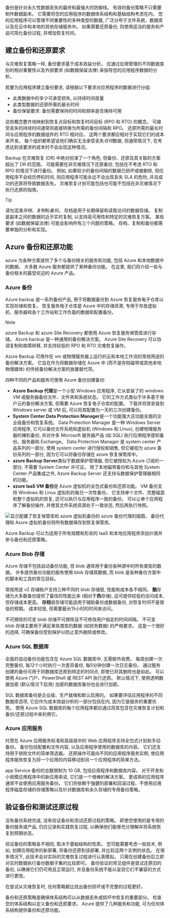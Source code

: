 备份是针对永久性数据丢失的最终和最强大的防御线。 有效的备份策略不只需要制作数据副本。 它需要将您的应用程序的数据体系结构和基础结构考虑在内。 您的应用程序可以管理不同重要性的多种类型的数据, 广泛分布于文件系统、数据库以及在云中和本地的其他存储服务中。 如果需要还原备份, 则使用适当的服务和产品可简化备份过程, 并增加恢复时间。

## <a name="establish-backup-and-restoration-requirements"></a>建立备份和还原要求

与灾难恢复策略一样, 备份要求基于成本效益分析。 应通过应用管理的不同数据类别的相对重要性以及外部要求 (如数据保留法律) 来指导您的应用程序数据的分析。

若要为应用程序建立备份要求, 请根据以下要求对应用程序的数据进行分组:

* 此类数据中的多少可承受损失, 以持续时间度量
* 此类型数据的还原所需的最长时间
* 备份保留要求: 备份需要保持的时间和频率是否保持可用

这些概念整齐地映射到恢复点目标和恢复时间目标 (RPO 和 RTO) 的概念。 可接受丢失的持续时间通常将直接转换为所需的备份间隔和 RPO。 还原所需的最长时间与应用程序的数据组件的 RTO 相对应。 这两个要求都应相对于实现它们的成本来开发。 每个组织都希望说他们确实无法承受丢失*任何*数据, 但通常情况下, 在考虑达到该要求的成本时不会出现这种情况。

Backup 在灾难恢复 (DR) 中绝对扮演了一个角色, 但备份、还原及其关联的方案超出了 DR 的范围。 可能需要在非灾难情况下还原备份, 包括在不考虑 RTO 和 RPO 的情况下进行备份。 例如, 如果较少的备份间隔的数据已损坏或被删除, 但应用程序不会经历停机时间, 则应用程序可能永远不会出现丢失 SLA 的危险, 并且成功的还原将导致数据丢失。 灾难恢复计划可能包括也可能不包括在非灾难情况下执行还原的指南。

> [!TIP]
> 请勿混淆*存档*、*复制*和*备份*。 存档是用于长期保留和读取访问的数据存储。 复制是副本之间的数据的近乎实时复制, 以支持高可用性和特定的灾难恢复方案。 某些要求 (如数据保留法律) 可能会影响所有三个问题的策略。 存档、复制和备份都需要单独的分析和实现。

## <a name="azure-backup-and-restore-capabilities"></a>Azure 备份和还原功能

azure 为各种方案提供了多个与备份相关的服务和功能, 包括 Azure 和本地数据中的数据。 大多数 Azure 服务都提供了某种备份功能。 在这里, 我们将介绍一些与备份相关的最受欢迎的 Azure 产品。

### <a name="azure-backup"></a>Azure 备份

Azure backup 是一系列备份产品, 用于将数据备份到 Azure 恢复服务电子仓库以实现存储和恢复。 恢复服务电子仓库是 Azure 中的存储资源, 专用于存放虚拟机、服务器和各个工作站和工作负载的数据和配置备份。

> [!NOTE]
> azure Backup 和 azure Site Recovery 都使用 Azure 恢复服务保管库进行存储。 Azure backup 是一种通用的备份解决方案。 Azure Site Recovery 可以协调复制和故障转移, 并支持较低的 RPO 和 RTO 灾难恢复操作。

Azure Backup 可用作在 vm 或物理服务器上运行的云和本地工作流的常规用途的备份解决方案。 它旨在作为将数据存储在 Azure 中 (而不是存档磁带或其他本地物理媒体) 的传统备份解决方案的放置替代项。

四种不同的产品和服务可使用 Azure 备份创建备份:

* **Azure Backup 代理**是一个小型 Windows 应用程序, 它从安装了的 windows VM 或服务器备份文件、文件夹和系统状态。 它的工作方式类似于许多基于用户云的备份解决方案, 但需要 Azure 恢复电子仓库的配置。 下载并将其安装到 Windows server 或 VM 后, 可以将其配置为一天的三次创建备份。
* **System Center Data Protection Manager**是一个功能强大且功能全面的企业级备份和恢复系统。 Data Protection Manager 是一种 Windows Server 应用程序, 它可以备份文件系统和虚拟机 (Windows 和 Linux), 创建物理服务器的裸机备份, 并对许多 Microsoft 服务器产品 (如 SQL) 执行应用程序感知备份。服务器和 Exchange。 Data Protection Manager 是 system center 产品系列的一部分, 使用 system center 进行授权和销售, 但它被视为 azure 备份系列的一部分, 因为它可以将备份存储在 azure 恢复保管库中。
* **azure Backup Server**类似于数据保护管理器, 但它被授权为 Azure 订阅的一部分, 不需要 System Center 许可证。 除了本地磁带备份和与其他 System Center 产品集成之外, Azure Backup Server 还支持与数据保护管理器相同的功能。
* **azure IaaS VM 备份**是 Azure 虚拟机的全包式备份和还原功能。 VM 备份支持 Windows 和 Linux 虚拟机的每日一次性备份。 它支持单个文件、完整磁盘和整个虚拟机的恢复, 还可以执行与应用程序一致的备份。 可以让单个应用程序了解备份操作, 并使其文件系统资源处于一致状态, 然后再执行快照。

![显示配置了恢复保管库和 azure 虚拟机备份的 azure 备份代理的插图。 备份代理和 Azure 虚拟机备份将所有数据保存到恢复保管库。](../media/azure-backup.png)

Azure Backup 可以为适用于所有规模和形状的 IaaS 和本地应用程序添加价值并参与备份和还原策略。

### <a name="azure-blob-storage"></a>Azure Blob 存储

Azure 存储不包括自动备份功能, 但 blob 通常用于备份各种源中的所有类型的数据。 许多提供备份功能的服务使用 blob 存储其数据, 而 blob 是各种备份方案中的脚本和工具的常见目标。

常规用途 v2 存储帐户支持三种不同的 blob 存储层, 性能和成本各不相同。 **酷**存储为大多数备份提供了最佳的性能比率 (相对于**热**存储), 这可提供较低的访问成本, 但存储成本更高。 **存档**层存储可能适用于辅助备份或数据备份, 对恢复时间不是很低的预期。 成本较低, 但需要最长15小时的时间来访问。

不可擦除的可变 blob 存储不可擦除且不可修改用户指定的时间间隔。 不可变 blob 存储主要用于满足某些类型的数据 (如财务数据) 的严格要求。 这是一个很好的选择, 可确保备份受到保护以防止意外删除或修改。

### <a name="azure-sql-database"></a>Azure SQL 数据库

全面的自动备份功能包含在 Azure SQL 数据库中, 无需额外收费。 每周创建一次完整备份, 每12个小时执行一次差异备份, 每5分钟创建一次日志备份。 通过服务创建的备份可用于将数据库还原到特定的时间点, 即使已将其删除也是如此。 可以使用 Azure 门户、PowerShell 或 REST API 执行还原。 默认情况下, 使用透明数据加密 (默认情况下启用) 加密的数据库备份也会进行加密。

SQL 数据库备份是企业级、生产就绪和默认启用的。 如果要评估应用程序的不同数据库选项, 它应作为成本效益分析的一部分包括在内, 因为它是服务的重要优势。 使用 Azure SQL 数据库的每个应用程序都应通过将其包含在灾难恢复计划和备份/还原过程中来利用它。

### <a name="azure-app-service"></a>Azure 应用服务

托管在 Azure 应用服务标准和高级层中的 Web 应用程序支持全包式计划和手动备份。 备份包括配置和文件内容, 以及应用程序使用的数据库的内容。 它们还支持用于排除文件的简单筛选器。 还原操作可面向不同的应用程序服务实例, 使应用程序服务恢复为将一个应用的内容移动到另一个应用程序的简单方法。

app Service 备份的总数限制为 10 GB, 包括应用程序和数据库内容。 对于开发和小规模应用程序中的新应用来说, 它们是一个很棒的解决方案。 更成熟的应用程序通常不会使用应用服务备份。 它们将依赖于强健的部署和回滚过程、不使用应用程序磁盘存储的存储策略以及针对数据库和永久存储的专用备份策略。

## <a name="verify-backups-and-test-restore-procedures"></a>验证备份和测试还原过程

没有备份系统完成, 没有验证备份和测试还原过程的策略。 即使您使用的是专用的备份服务或产品, 仍应记录和实践恢复过程, 以确保他们能够充分理解并将系统恢复到预期状态。

验证备份的策略各不相同, 取决于基础结构的性质。 您可能需要考虑一些技术, 例如, 创建应用程序的新部署, 将备份还原到该部署, 并比较这两个实例的状态。 在很多情况下, 此技术会对实际的灾难恢复过程进行认真模拟。 只需在创建备份后立即对实时数据执行备份数据子集的比较即可。 备份验证的常见组件是尝试还原旧的备份, 以确保它们仍可用且正常运行, 并且备份系统不能以呈现它们不兼容的方式进行更改。

在尝试从灾难恢复时, 任何策略都比找出备份损坏或不完整的过程更好。

备份和还原策略是确保体系结构可以从数据丢失或损坏中恢复的重要部分。 检查您的体系结构以定义备份和还原要求。 Azure 提供了几种服务和功能, 可为任何体系结构提供备份和还原功能。
